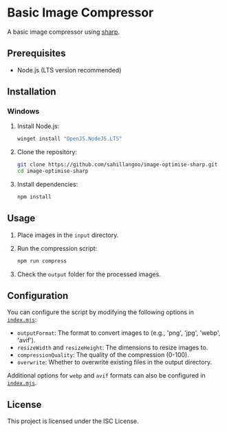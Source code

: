 # Basic Image Compressor

A basic image compressor using [sharp](https://sharp.pixelplumbing.com/).

## Prerequisites

- Node.js (LTS version recommended)

## Installation

### Windows

1. Install Node.js:
   ```sh
   winget install "OpenJS.NodeJS.LTS"
   ```

2. Clone the repository:
   ```sh
   git clone https://github.com/sahillangoo/image-optimise-sharp.git
   cd image-optimise-sharp
   ```

3. Install dependencies:
   ```sh
   npm install
   ```

## Usage

1. Place images in the `input` directory.

2. Run the compression script:
   ```sh
   npm run compress
   ```

3. Check the `output` folder for the processed images.

## Configuration

You can configure the script by modifying the following options in [`index.mjs`](index.mjs):

- `outputFormat`: The format to convert images to (e.g., 'png', 'jpg', 'webp', 'avif').
- `resizeWidth` and `resizeHeight`: The dimensions to resize images to.
- `compressionQuality`: The quality of the compression (0-100).
- `overwrite`: Whether to overwrite existing files in the output directory.

Additional options for `webp` and `avif` formats can also be configured in [`index.mjs`](index.mjs).

## License

This project is licensed under the ISC License.
